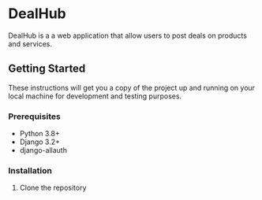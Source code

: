 # DealHub

DealHub is a a web application that allow users to post deals on products and services.

## Getting Started

These instructions will get you a copy of the project up and running on your local machine for development and testing purposes.

### Prerequisites

- Python 3.8+
- Django 3.2+
- django-allauth

### Installation

1. Clone the repository